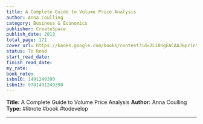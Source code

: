 ```yaml
---
title: A Complete Guide to Volume Price Analysis
author: Anna Coulling
category: Business & Economics
publisher: CreateSpace
publish_date: 2013
total_page: 171
cover_url: https://books.google.com/books/content?id=2Li0ngEACAAJ&printsec=frontcover&img=1&zoom=1&source=gbs_api
status: To Read
start_read_date: 
finish_read_date: 
my_rate: 
book_note: 
isbn10: 1491249390
isbn13: 9781491249390
---
```

**Title:** A Complete Guide to Volume Price Analysis
**Author:** Anna Coulling
**Type:** #litnote #book #todevelop 

---